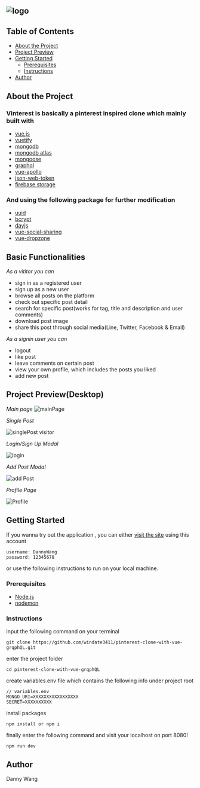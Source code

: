 ## ![logo](https://i.imgur.com/kdISdip.png)


## Table of Contents

- [About the Project](#about-the-project)
- [Project Preview](#project-preview)
- [Getting Started](#getting-started)
  - [Prerequisites](#prerequisites)
  - [Instructions](#instructions)
- [Author](#author)

## About the Project

### Vinterest is basically a pinterest inspired  clone which mainly built with

- [vue.js](https://vuejs.org/)
- [vuetify](https://vuetifyjs.com/en/)
- [mongodb](https://www.mongodb.com/)
- [mongodb atlas](https://www.mongodb.com/cloud/atlas/lp/try2?utm_source=google&utm_campaign=gs_apac_taiwan_search_brand_atlas_desktop&utm_term=mongodb%20atlas&utm_medium=cpc_paid_search&utm_ad=e&utm_ad_campaign_id=6498554090&gclid=CjwKCAjwzIH7BRAbEiwAoDxxTvvPx8cLRWirp8tJAHTp8G_pNEnTBN0tFxHhCfuhvQ6DjKPuNNDpRBoCoX4QAvD_BwE)
- [mongoose](https://mongoosejs.com/)
- [graphql](https://graphql.org/)
- [vue-apollo](https://apollo.vuejs.org/)
- [json-web-token](https://www.npmjs.com/package/jsonwebtoken)
- [firebase storage](https://firebase.google.com/?gclid=CjwKCAjwn9v7BRBqEiwAbq1Ey6VpK-qluGc_mVGww9YlenOn1hb3WFKlj2KHhsvi0witmqmOhwe3HxoCNu8QAvD_BwE)

### And using the following package for further modification
- [uuid](https://www.npmjs.com/package/uuid)
- [bcrypt](https://www.npmjs.com/package/bcrypt)
- [dayjs](https://day.js.org/)
- [vue-social-sharing](https://www.npmjs.com/package/vue-social-sharing)
- [vue-dropzone](https://rowanwins.github.io/vue-dropzone/docs/dist/#/installation)

## Basic Functionalities

*As a vititor you can*

- sign in as a registered user
- sign up as a new user
- browse all posts on the platform
- check out specific post detail
- search for specific post(works for tag, title and description and user comments)
- download post image
- share this post through social media(Line, Twitter, Facebook & Email)

*As a signin user you can*

- logout
- like post
- leave comments on certain post
- view your own profile, which includes the posts you liked
- add new post

## Project Preview(Desktop)

*Main page*
![mainPage](https://i.imgur.com/PNyoL55.jpg)

*Single Post*

![singlePost visitor](https://i.imgur.com/5a6xLZu.png)

*Login/Sign Up Modal*

![login](https://i.imgur.com/99rvENz.jpg)

*Add Post Modal*

![add Post](https://i.imgur.com/BHVintY.png)

*Profile Page*

![Profile](https://i.imgur.com/znrtPlV.png)


## Getting Started

If you wanna try out the application , you can either [visit the site](https://vinterest-danny.vercel.app/) using this account

```
username: DannyWang
password: 12345678
```

or use the following instructions to run on your local machine.

### Prerequisites

- [Node.js](https://nodejs.org/en/)
- [nodemon](https://www.npmjs.com/package/nodemon)

### Instructions

input the following command on your terminal

```
git clone https://github.com/windate3411/pinterest-clone-with-vue-grqphQL.git
```

enter the project folder

```
cd pinterest-clone-with-vue-grqphQL
```

create variables.env file which contains the following info under project root

```
// variables.env
MONGO_URI=XXXXXXXXXXXXXXXXX
SECRET=XXXXXXXXXX
```

install packages

```
npm install or npm i
```

finally enter the following command and visit your localhost on port 8080!

```
npm run dev
```

## Author

Danny Wang

